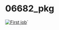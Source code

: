 # 06682_pkg

[![First job](https://github.com/ziyixiee/06682_pkg/actions/workflows/my-workflow.yaml/badge.svg)](https://github.com/ziyixiee/06682_pkg/actions/workflows/my-workflow.yaml)`
